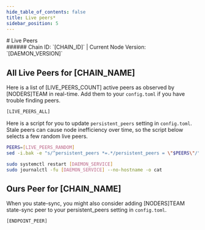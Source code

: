 ```yaml
---
hide_table_of_contents: false
title: Live peers*
sidebar_position: 5
---
```


<div class="h1-with-icon icon-[CHAIN_SYSTEM_NAME]">
# Live Peers
</div>
###### Chain ID: `[CHAIN_ID]` | Current Node Version: `[DAEMON_VERSION]`

## All Live Peers for [CHAIN_NAME]
Here is a list of [LIVE_PEERS_COUNT] active peers as observed by [NODERS]TEAM in real-time. Add them to your `config.toml` if you have trouble finding peers.

```bash
[LIVE_PEERS_ALL]
```

Here is a script for you to update `persistent_peers` setting in `config.toml`. Stale peers can cause node inefficiency over time, so the script below selects a few random live peers.

```bash
PEERS=[LIVE_PEERS_RANDOM]
sed -i.bak -e "s/^persistent_peers *=.*/persistent_peers = \"$PEERS\"/" [DAEMON_HOME]/config/config.toml

sudo systemctl restart [DAEMON_SERVICE]
sudo journalctl -fu [DAEMON_SERVICE] --no-hostname -o cat
```

## Ours Peer for [CHAIN_NAME]
When you state-sync, you might also consider adding [NODERS]TEAM state-sync peer to your persistent_peers setting in `config.toml`.

```bash
[ENDPOINT_PEER]
```